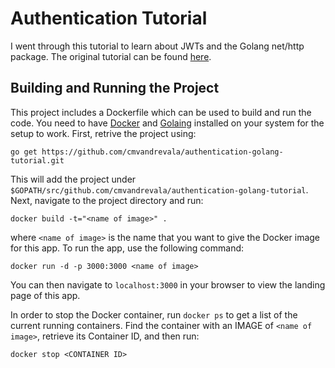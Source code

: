 # Authentication Tutorial

I went through this tutorial to learn about JWTs and the Golang net/http package. The original tutorial can be found [here](https://auth0.com/blog/authentication-in-golang/).

## Building and Running the Project

This project includes a Dockerfile which can be used to build and run the code. You need to have [Docker](https://www.docker.com/) and [Golaing](https://golang.org/) installed on your system for the setup to work. First, retrive the project using:

```
go get https://github.com/cmvandrevala/authentication-golang-tutorial.git
```

This will add the project under ```$GOPATH/src/github.com/cmvandrevala/authentication-golang-tutorial```. Next, navigate to the project directory and run:

```
docker build -t="<name of image>" .
```

where ```<name of image>``` is the name that you want to give the Docker image for this app. To run the app, use the following command:

```
docker run -d -p 3000:3000 <name of image>
```

You can then navigate to ```localhost:3000``` in your browser to view the landing page of this app.

In order to stop the Docker container, run ```docker ps``` to get a list of the current running containers. Find the container with an IMAGE of ```<name of image>```, retrieve its Container ID, and then run:

```
docker stop <CONTAINER ID>
```

